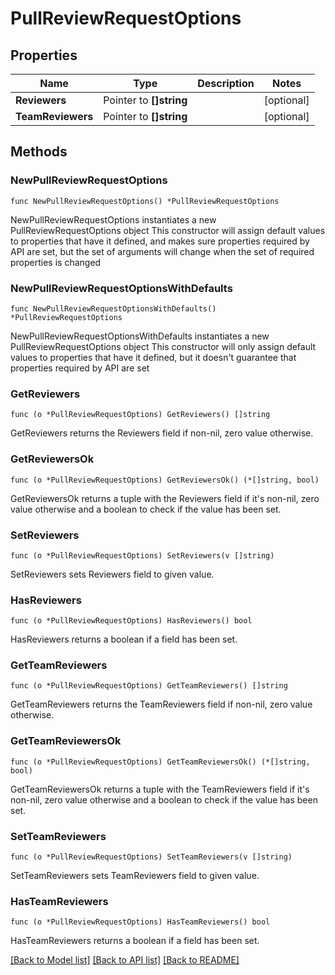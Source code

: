 # PullReviewRequestOptions

## Properties

Name | Type | Description | Notes
------------ | ------------- | ------------- | -------------
**Reviewers** | Pointer to **[]string** |  | [optional] 
**TeamReviewers** | Pointer to **[]string** |  | [optional] 

## Methods

### NewPullReviewRequestOptions

`func NewPullReviewRequestOptions() *PullReviewRequestOptions`

NewPullReviewRequestOptions instantiates a new PullReviewRequestOptions object
This constructor will assign default values to properties that have it defined,
and makes sure properties required by API are set, but the set of arguments
will change when the set of required properties is changed

### NewPullReviewRequestOptionsWithDefaults

`func NewPullReviewRequestOptionsWithDefaults() *PullReviewRequestOptions`

NewPullReviewRequestOptionsWithDefaults instantiates a new PullReviewRequestOptions object
This constructor will only assign default values to properties that have it defined,
but it doesn't guarantee that properties required by API are set

### GetReviewers

`func (o *PullReviewRequestOptions) GetReviewers() []string`

GetReviewers returns the Reviewers field if non-nil, zero value otherwise.

### GetReviewersOk

`func (o *PullReviewRequestOptions) GetReviewersOk() (*[]string, bool)`

GetReviewersOk returns a tuple with the Reviewers field if it's non-nil, zero value otherwise
and a boolean to check if the value has been set.

### SetReviewers

`func (o *PullReviewRequestOptions) SetReviewers(v []string)`

SetReviewers sets Reviewers field to given value.

### HasReviewers

`func (o *PullReviewRequestOptions) HasReviewers() bool`

HasReviewers returns a boolean if a field has been set.

### GetTeamReviewers

`func (o *PullReviewRequestOptions) GetTeamReviewers() []string`

GetTeamReviewers returns the TeamReviewers field if non-nil, zero value otherwise.

### GetTeamReviewersOk

`func (o *PullReviewRequestOptions) GetTeamReviewersOk() (*[]string, bool)`

GetTeamReviewersOk returns a tuple with the TeamReviewers field if it's non-nil, zero value otherwise
and a boolean to check if the value has been set.

### SetTeamReviewers

`func (o *PullReviewRequestOptions) SetTeamReviewers(v []string)`

SetTeamReviewers sets TeamReviewers field to given value.

### HasTeamReviewers

`func (o *PullReviewRequestOptions) HasTeamReviewers() bool`

HasTeamReviewers returns a boolean if a field has been set.


[[Back to Model list]](../README.md#documentation-for-models) [[Back to API list]](../README.md#documentation-for-api-endpoints) [[Back to README]](../README.md)


